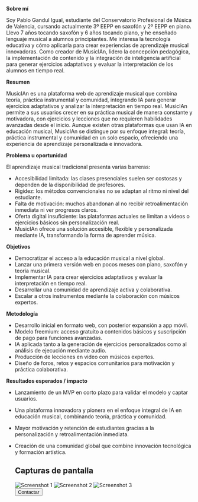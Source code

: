 **Sobre mí**

Soy Pablo Gandul Igual, estudiante del Conservatorio Profesional de Música de Valencia, cursando actualmente 3º EEPP en saxofón y 2º EEPP en piano. Llevo 7 años tocando saxofón y 6 años tocando piano, y he enseñado lenguaje musical a alumnos principiantes. Me interesa la tecnología educativa y cómo aplicarla para crear experiencias de aprendizaje musical innovadoras.
Como creador de MusicIAn, lidero la concepción pedagógica, la implementación de contenido y la integración de inteligencia artificial para generar ejercicios adaptativos y evaluar la interpretación de los alumnos en tiempo real.



**Resumen**

MusicIAn es una plataforma web de aprendizaje musical que combina teoría, práctica instrumental y comunidad, integrando IA para generar ejercicios adaptativos y analizar la interpretación en tiempo real.
MusicIAn permite a sus usuarios crecer en su práctica musical de manera constante y motivadora, con ejercicios y lecciones que no requieren habilidades avanzadas desde el inicio. Aunque existen otras plataformas que usan IA en educación musical, MusicIAn se distingue por su enfoque integral: teoría, práctica instrumental y comunidad en un solo espacio, ofreciendo una experiencia de aprendizaje personalizada e innovadora.



**Problema u oportunidad**

El aprendizaje musical tradicional presenta varias barreras:
- Accesibilidad limitada: las clases presenciales suelen ser costosas y dependen de la disponibilidad de profesores.
- Rigidez: los métodos convencionales no se adaptan al ritmo ni nivel del estudiante.
- Falta de motivación: muchos abandonan al no recibir retroalimentación inmediata ni ver progresos claros.
- Oferta digital insuficiente: las plataformas actuales se limitan a videos o ejercicios básicos sin personalización real.
- MusicIAn ofrece una solución accesible, flexible y personalizada mediante IA, transformando la forma de aprender música.



**Objetivos**

- Democratizar el acceso a la educación musical a nivel global.
- Lanzar una primera versión web en pocos meses con piano, saxofón y teoría musical.
- Implementar IA para crear ejercicios adaptativos y evaluar la interpretación en tiempo real.
- Desarrollar una comunidad de aprendizaje activa y colaborativa.
- Escalar a otros instrumentos mediante la colaboración con músicos expertos.



**Metodología**

- Desarrollo inicial en formato web, con posterior expansión a app móvil.
- Modelo freemium: acceso gratuito a contenidos básicos y suscripción de pago para funciones avanzadas.
- IA aplicada tanto a la generación de ejercicios personalizados como al análisis de ejecución mediante audio.
- Producción de lecciones en video con músicos expertos.
- Diseño de foros, retos y espacios comunitarios para motivación y práctica colaborativa.



**Resultados esperados / impacto**

- Lanzamiento de un MVP en corto plazo para validar el modelo y captar usuarios.
- Una plataforma innovadora y pionera en el enfoque integral de IA en educación musical, combinando teoría, práctica y comunidad.
- Mayor motivación y retención de estudiantes gracias a la personalización y retroalimentación inmediata.
- Creación de una comunidad global que combine innovación tecnológica y formación artística.

    </p>

    <h2>Capturas de pantalla</h2>
    <div class="screenshots">
      <!-- Cambia la URL de las imágenes por las tuyas (puedes subirlas a tu repo o usar links de Canva) -->
      <img src="https://via.placeholder.com/240x140?text=Screenshot+1" alt="Screenshot 1">
      <img src="https://via.placeholder.com/240x140?text=Screenshot+2" alt="Screenshot 2">
      <img src="https://via.placeholder.com/240x140?text=Screenshot+3" alt="Screenshot 3">
    </div>

    <div class="cta">
      <!-- Cambia el texto y el enlace por lo que necesites -->
      <button onclick="location.href='mailto:tuemail@example.com'">Contactar</button>
    </div>
  </div>
</body>
</html>
